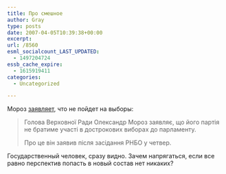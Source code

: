 ```yaml
---
title: Про смешное
author: Gray
type: posts
date: 2007-04-05T10:39:38+00:00
excerpt:
url: /8560
esml_socialcount_LAST_UPDATED:
  - 1497204724
essb_cache_expire:
  - 1615919411
categories:
  - Uncategorized

---
```








Мороз <a href="http://pravda.com.ua/news/2007/4/5/56970.htm" target="_blank">заявляет</a>, что не пойдет на выборы:

> Голова Верховної Ради Олександр Мороз заявляє, що його партія не братиме участі в дострокових виборах до парламенту.
> 
> Про це він заявив після засідання РНБО у четвер.

Государственный человек, сразу видно. Зачем напрягаться, если все равно перспектив попасть в новый состав нет никаких?